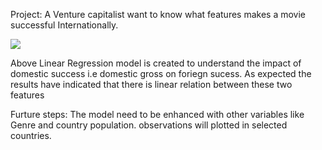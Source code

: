Project:  A Venture capitalist want to know what features  makes a movie successful Internationally. 


![](./img/figure1.png)


Above Linear Regression model is created to understand the impact of domestic success i.e domestic gross on foriegn sucess.  As expected the results 
have indicated that there is linear relation between these two features 

Furture steps: The model need to be enhanced with other variables like Genre and country population.
observations will plotted in selected countries.






